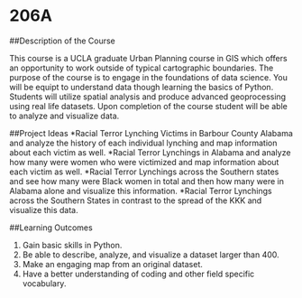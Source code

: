 # 206A
##Description of the Course

 This course is a UCLA graduate Urban Planning course in GIS which offers an opportunity to work outside of typical cartographic boundaries. The purpose of the course is to engage in the foundations of data science. You will be equipt to understand data though learning the basics of Python. Students will utilize spatial analysis and produce advanced geoprocessing using real life datasets. Upon completion of the course student will be able to analyze and visualize data.

##Project Ideas
*Racial Terror Lynching Victims in Barbour County Alabama and analyze the history of each individual lynching and map information about each victim as well.
*Racial Terror Lynchings in Alabama and analyze how many were women who were victimized and map information about each victim as well.
*Racial Terror Lynchings across the Southern states and see how many were Black women in total and then how many were 
in Alabama alone and visualize this information.
*Racial Terror Lynchings across the Southern States in contrast to the spread of the KKK and visualize this data.

##Learning Outcomes
1. Gain basic skills in Python.
2. Be able to describe, analyze, and visualize a dataset larger than 400.
3. Make an engaging map from an original dataset.
4. Have a better understanding of coding and other field specific vocabulary.
